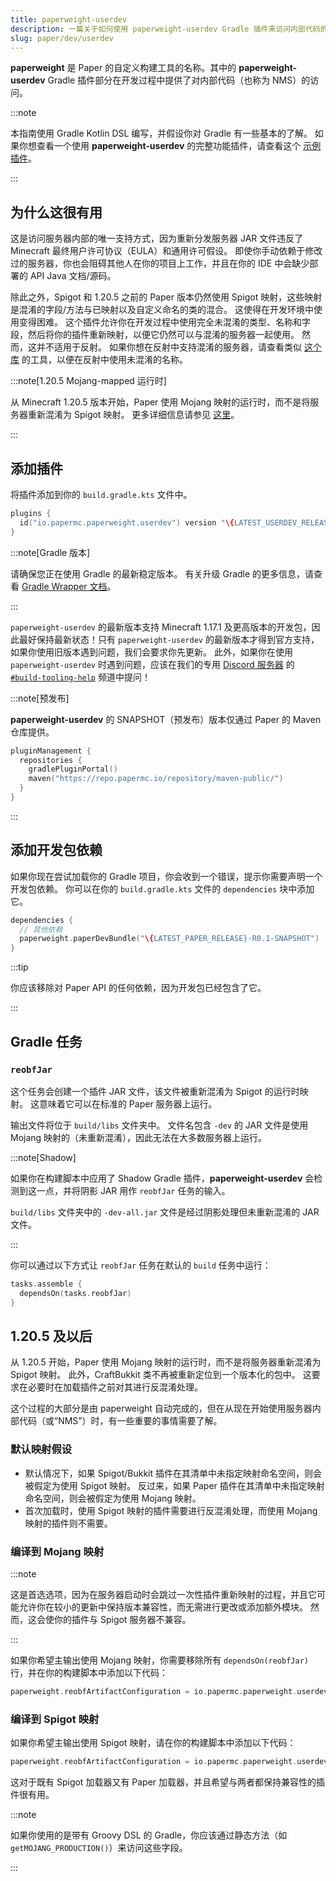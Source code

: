 ```yaml
---
title: paperweight-userdev
description: 一篇关于如何使用 paperweight-userdev Gradle 插件来访问内部代码的指南
slug: paper/dev/userdev
---
```


**paperweight** 是 Paper 的自定义构建工具的名称。其中的 **paperweight-userdev** Gradle 插件部分在开发过程中提供了对内部代码（也称为 NMS）的访问。

:::note

本指南使用 Gradle Kotlin DSL 编写，并假设你对 Gradle 有一些基本的了解。
如果你想查看一个使用 **paperweight-userdev** 的完整功能插件，请查看这个 [示例插件](https://github.com/PaperMC/paperweight-test-plugin)。

:::

## 为什么这很有用
这是访问服务器内部的唯一支持方式，因为重新分发服务器 JAR 文件违反了 Minecraft 最终用户许可协议（EULA）和通用许可假设。
即使你手动依赖于修改过的服务器，你也会阻碍其他人在你的项目上工作，并且在你的 IDE 中会缺少部署的 API Java 文档/源码。

除此之外，Spigot 和 1.20.5 之前的 Paper 版本仍然使用 Spigot 映射，这些映射是混淆的字段/方法与已映射以及自定义命名的类的混合。
这使得在开发环境中使用变得困难。
这个插件允许你在开发过程中使用完全未混淆的类型、名称和字段，然后将你的插件重新映射，以便它仍然可以与混淆的服务器一起使用。
然而，这并不适用于反射。
如果你想在反射中支持混淆的服务器，请查看类似 [这个库](https://github.com/jpenilla/reflection-remapper) 的工具，以便在反射中使用未混淆的名称。

:::note[1.20.5 Mojang-mapped 运行时]

从 Minecraft 1.20.5 版本开始，Paper 使用 Mojang 映射的运行时，而不是将服务器重新混淆为 Spigot 映射。
更多详细信息请参见 [这里](#1205-and-beyond)。

:::

## 添加插件
将插件添加到你的 `build.gradle.kts` 文件中。

```kts title="build.gradle.kts" replace
plugins {
  id("io.papermc.paperweight.userdev") version "\{LATEST_USERDEV_RELEASE}"
}
```

:::note[Gradle 版本]

请确保您正在使用 Gradle 的最新稳定版本。
有关升级 Gradle 的更多信息，请查看 [Gradle Wrapper 文档](https://docs.gradle.org/current/userguide/gradle_wrapper.html)。

:::

`paperweight-userdev` 的最新版本支持 Minecraft 1.17.1 及更高版本的开发包，因此最好保持最新状态！只有 `paperweight-userdev` 的最新版本才得到官方支持，如果你使用旧版本遇到问题，我们会要求你先更新。
此外，如果你在使用 `paperweight-userdev` 时遇到问题，应该在我们的专用 [Discord 服务器](https://discord.gg/PaperMC)
的 [`#build-tooling-help`](https://discord.com/channels/289587909051416579/1078993196924813372) 频道中提问！

:::note[预发布]

**paperweight-userdev** 的 SNAPSHOT（预发布）版本仅通过 Paper 的 Maven 仓库提供。
```kotlin title="settings.gradle.kts"
pluginManagement {
  repositories {
    gradlePluginPortal()
    maven("https://repo.papermc.io/repository/maven-public/")
  }
}
```

:::

## 添加开发包依赖
如果你现在尝试加载你的 Gradle 项目，你会收到一个错误，提示你需要声明一个开发包依赖。
你可以在你的 `build.gradle.kts` 文件的 `dependencies` 块中添加它。

```kotlin title="build.gradle.kts" replace
dependencies {
  // 其他依赖
  paperweight.paperDevBundle("\{LATEST_PAPER_RELEASE}-R0.1-SNAPSHOT")
}
```

:::tip

你应该移除对 Paper API 的任何依赖，因为开发包已经包含了它。

:::

## Gradle 任务

### `reobfJar`

这个任务会创建一个插件 JAR 文件，该文件被重新混淆为 Spigot 的运行时映射。
这意味着它可以在标准的 Paper 服务器上运行。

输出文件将位于 `build/libs` 文件夹中。
文件名包含 `-dev` 的 JAR 文件是使用 Mojang 映射的（未重新混淆），因此无法在大多数服务器上运行。

:::note[Shadow]

如果你在构建脚本中应用了 Shadow Gradle 插件，**paperweight-userdev** 会检测到这一点，并将阴影 JAR 用作 `reobfJar` 任务的输入。

`build/libs` 文件夹中的 `-dev-all.jar` 文件是经过阴影处理但未重新混淆的 JAR 文件。

:::

你可以通过以下方式让 `reobfJar` 任务在默认的 `build` 任务中运行：
```kotlin
tasks.assemble {
  dependsOn(tasks.reobfJar)
}
```

## 1.20.5 及以后

从 1.20.5 开始，Paper 使用 Mojang 映射的运行时，而不是将服务器重新混淆为 Spigot 映射。
此外，CraftBukkit 类不再被重新定位到一个版本化的包中。
这要求在必要时在加载插件之前对其进行反混淆处理。

这个过程的大部分是由 paperweight 自动完成的，但在从现在开始使用服务器内部代码（或“NMS”）时，有一些重要的事情需要了解。

### 默认映射假设
* 默认情况下，如果 Spigot/Bukkit 插件在其清单中未指定映射命名空间，则会被假定为使用 Spigot 映射。
  反过来，如果 Paper 插件在其清单中未指定映射命名空间，则会被假定为使用 Mojang 映射。
* 首次加载时，使用 Spigot 映射的插件需要进行反混淆处理，而使用 Mojang 映射的插件则不需要。

### 编译到 Mojang 映射

:::note

这是首选选项，因为在服务器启动时会跳过一次性插件重新映射的过程，并且它可能允许你在较小的更新中保持版本兼容性，而无需进行更改或添加额外模块。
然而，这会使你的插件与 Spigot 服务器不兼容。

:::

如果你希望主输出使用 Mojang 映射，你需要移除所有 `dependsOn(reobfJar)` 行，并在你的构建脚本中添加以下代码：

```kotlin title="build.gradle.kts"
paperweight.reobfArtifactConfiguration = io.papermc.paperweight.userdev.ReobfArtifactConfiguration.MOJANG_PRODUCTION
```

### 编译到 Spigot 映射

如果你希望主输出使用 Spigot 映射，请在你的构建脚本中添加以下代码：

```kotlin title="build.gradle.kts"
paperweight.reobfArtifactConfiguration = io.papermc.paperweight.userdev.ReobfArtifactConfiguration.REOBF_PRODUCTION
```

这对于既有 Spigot 加载器又有 Paper 加载器，并且希望与两者都保持兼容性的插件很有用。

:::note

如果你使用的是带有 Groovy DSL 的 Gradle，你应该通过静态方法（如 `getMOJANG_PRODUCTION()`）来访问这些字段。

:::
